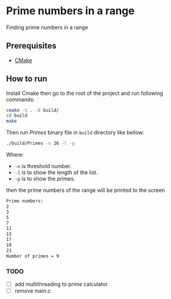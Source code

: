 # Prime numbers in a range

Finding prime numbers in a range

## Prerequisites

* [CMake](https://cmake.org/download/)


## How to run

Install Cmake then go to the root of the project and run following commands:

```bash
cmake -S . -B build/
cd build
make
```

Then run *Primes* binary file in `build` directory like bellow:
```bash
./build/Primes -n 26 -l -p
```
Where: 
* `-n` is threshold number.
* `-l` is to show the length of the list.
* `-p` is to show the primes.

then the prime numbers of the range will be printed to the screen

```bash
Prime numbers: 
2
3
5
7
11
13
17
19
23
Number of primes = 9
```

### TODO
- [ ] add multithreading to prime calculator
- [ ] remove main.c
